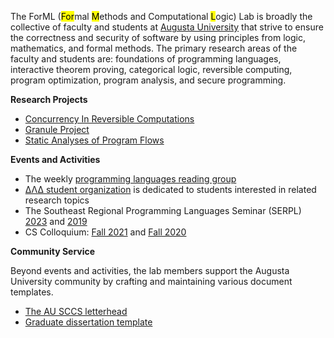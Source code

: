 The ForML (<mark>For</mark>mal <mark>M</mark>ethods and Computational <mark>L</mark>ogic) Lab 
is broadly the collective of faculty and students at [Augusta University](https://www.augusta.edu) that strive
to ensure the correctness and security of software by using principles from logic, mathematics, and formal methods.
The primary research areas of the faculty and students are: foundations of programming languages, interactive theorem
proving, categorical logic, reversible computing, program optimization, program analysis, and secure programming.

**Research Projects**

* [Concurrency In Reversible Computations](https://github.com/CinRC)
* [Granule Project](https://github.com/granule-project)
* [Static Analyses of Program Flows](https://github.com/statycc)

**Events and Activities**

* The weekly [programming languages reading group](https://the-au-forml-lab.github.io/plgroup/)
* [ΔΛΔ student organization](https://augusta.presence.io/organization/delta-lambda-delta) is dedicated to students interested in related research topics
* The Southeast Regional Programming Languages Seminar (SERPL) [2023](https://the-au-forml-lab.github.io/SERPL/events/2023/) and [2019](https://the-au-forml-lab.github.io/SERPL2019/)  
* CS Colloquium: [Fall 2021](https://youtube.com/playlist?list=PLTq59cBPOhWI18TGcprmEFw1RP7kuUgqv&feature=shared)
  and [Fall 2020](https://youtube.com/playlist?list=PLTq59cBPOhWJK2QW9jtXEwhqT-S4I4vwE&feature=shared)

**Community Service**

Beyond events and activities, the lab members support the Augusta University community by crafting and maintaining various document templates.
* [The AU SCCS letterhead](https://github.com/the-au-forml-lab/au_ccs_letterhead_template) 
* [Graduate dissertation template](https://github.com/the-au-forml-lab/au_ccs_dissertation_template)

